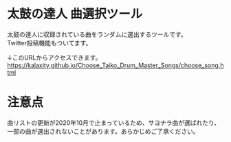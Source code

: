 # 太鼓の達人 曲選択ツール
太鼓の達人に収録されている曲をランダムに選出するツールです。  
Twitter投稿機能もついてます。  

↓このURLからアクセスできます。  
https://kalaxity.github.io/Choose_Taiko_Drum_Master_Songs/choose_song.html

# 注意点
曲リストの更新が2020年10月で止まっているため、サヨナラ曲が選ばれたり、一部の曲が選出されないことがあります。あらかじめご了承ください。

